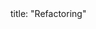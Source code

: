 <frontmatter>
title: "Refactoring"
</frontmatter>

<include src="navbar.md" boilerplate />

<include src="container-inPage-asFlat.md" boilerplate />